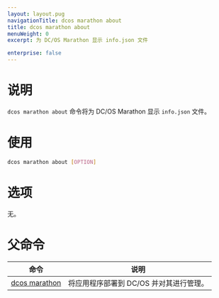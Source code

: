 ```yaml
---
layout: layout.pug
navigationTitle: dcos marathon about
title: dcos marathon about
menuWeight: 0
excerpt: 为 DC/OS Marathon 显示 info.json 文件

enterprise: false
---
```



# 说明
`dcos marathon about` 命令将为 DC/OS Marathon 显示 `info.json` 文件。

# 使用

```bash
dcos marathon about [OPTION]
```

# 选项

无。

# 父命令

| 命令 | 说明 |
|---------|-------------|
| [dcos marathon](/1.11/cli/command-reference/dcos-marathon/) | 将应用程序部署到 DC/OS 并对其进行管理。|

